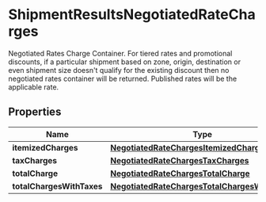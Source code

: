 

# ShipmentResultsNegotiatedRateCharges

Negotiated Rates Charge Container.  For tiered rates and promotional discounts, if a particular shipment based on zone, origin, destination or even shipment size doesn't qualify for the existing discount then no negotiated rates container will be returned. Published rates will be the applicable rate.

## Properties

| Name | Type | Description | Notes |
|------------ | ------------- | ------------- | -------------|
|**itemizedCharges** | [**NegotiatedRateChargesItemizedCharges**](NegotiatedRateChargesItemizedCharges.md) |  |  [optional] |
|**taxCharges** | [**NegotiatedRateChargesTaxCharges**](NegotiatedRateChargesTaxCharges.md) |  |  [optional] |
|**totalCharge** | [**NegotiatedRateChargesTotalCharge**](NegotiatedRateChargesTotalCharge.md) |  |  [optional] |
|**totalChargesWithTaxes** | [**NegotiatedRateChargesTotalChargesWithTaxes**](NegotiatedRateChargesTotalChargesWithTaxes.md) |  |  [optional] |




